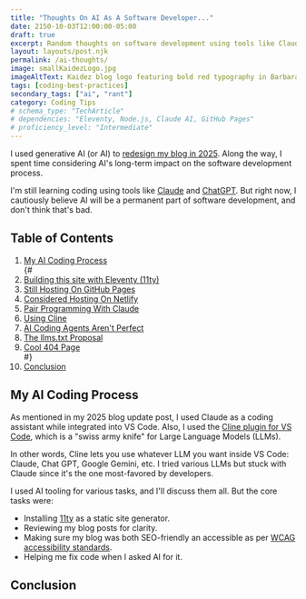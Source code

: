```yaml
---
title: "Thoughts On AI As A Software Developer..."
date: 2150-10-03T12:00:00-05:00
draft: true
excerpt: Random thoughts on software development using tools like Claude AI and methods like spec-driven development.
layout: layouts/post.njk
permalink: /ai-thoughts/
image: smallKaidezLogo.jpg
imageAltText: Kaidez blog logo featuring bold red typography in Barbara Kruger-inspired design
tags: [coding-best-practices]
secondary_tags: ["ai", "rant"]
category: Coding Tips
# schema_type: "TechArticle"
# dependencies: "Eleventy, Node.js, Claude AI, GitHub Pages"
# proficiency_level: "Intermediate"
---
```

I used generative AI (or AI) to <a href="/site-redesign-2025/">redesign my blog in 2025</a>. Along the way, I spent time considering AI's long-term impact on the software development process.

I'm still learning coding using tools like <a href="https://claude.ai/">Claude</a> and <a href="https://chatgpt.com/">ChatGPT</a>. But right now, I cautiously believe AI will be a permanent part of software development, and don't think that's bad.

<h2>Table of Contents</h2>

<ol>
  <li>
    <a href="#my-ai-process">My AI Coding Process</a>
  </li>
  {# <li>
    <a href="#eleventy">Building this site with Eleventy (11ty)</a>
  </li>
  <li>
    <a href="#github-pages">Still Hosting On GitHub Pages</a>
  </li>
  <li>
    <a href="#netlify">Considered Hosting On Netlify</a>
  </li>
  <li>
    <a href="#pair-programming-with-claude">Pair Programming With Claude</a>
  </li>
  <li>
    <a href="#using-cline">Using Cline</a>
  </li>
  <li>
    <a href="#ai-agents-are-not-perfect">AI Coding Agents Aren't Perfect</a>
  </li>
  <li>
    <a href="#llms-txt-proposal">The llms.txt Proposal</a>
  </li>
  <li>
    <a href="#cool-404-page">Cool 404 Page</a>
  </li>#}
  <li>
    <a href="#conclusion">Conclusion</a>
  </li>
</ol>

<h2 id="my-ai-process">My AI Coding Process</h2>

As mentioned in my 2025 blog update post, I used Claude as a coding assistant while integrated into VS Code. Also, I used the <a href="https://cline.bot/">Cline plugin for VS Code</a>, which is a "swiss army knife" for Large Language Models (LLMs).

In other words, Cline lets you use whatever LLM you want inside VS Code: Claude, Chat GPT, Google Gemini, etc.  I tried various LLMs but stuck with Claude since it's the one most-favored by developers.

I used AI tooling for various tasks, and I'll discuss them all. But the core tasks were:

<ul>
  <li>Installing <a href="https://www.11ty.dev/">11ty</a> as a static site generator.</li>
  <li>Reviewing my blog posts for clarity.</li>
  <li>Making sure my blog was both SEO-friendly an accessible as per <a href="https://www.w3.org/WAI/standards-guidelines/wcag/">WCAG accessibility standards</a>.</li>
  <li>Helping me fix code when I asked AI for it.</li>
</ul>

<h2 id="conclusion">Conclusion</h2>